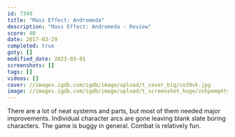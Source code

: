 ```yaml
---
id: 7349
title: "Mass Effect: Andromeda"
description: "Mass Effect: Andromeda - Review"
score: 40
date: 2017-03-29
completed: true
goty: []
modified_date: 2023-03-01
screenshots: []
tags: []
videos: []
cover: //images.igdb.com/igdb/image/upload/t_cover_big/co39vk.jpg
image: //images.igdb.com/igdb/image/upload/t_screenshot_huge/zxhpemg4tyhgrce1lgne.jpg
---
```

There are a lot of neat systems and parts, but most of them needed major improvements. Individual character arcs are gone leaving blank slate boring characters. The game is buggy in general. Combat is relatively fun.